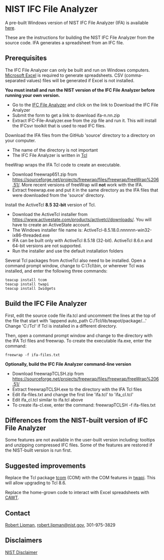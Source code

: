 # NIST IFC File Analyzer

A pre-built Windows version of NIST IFC File Analyzer (IFA) is available [here](https://www.nist.gov/services-resources/software/ifc-file-analyzer).  

These are the instructions for building the NIST IFC File Analyzer from the source code.  IFA generates a spreadsheet from an IFC file.

## Prerequisites

The IFC File Analyzer can only be built and run on Windows computers.  [Microsoft Excel](https://products.office.com/excel) is required to generate spreadsheets.  CSV (comma-separated values) files will be generated if Excel is not installed.  

**You must install and run the NIST version of the IFC File Analyzer before running your own version.**

- Go to the [IFC File Analyzer](https://www.nist.gov/services-resources/software/ifc-file-analyzer) and click on the link to Download the IFC File Analyzer
- Submit the form to get a link to download ifa-n.nn.zip
- Extract IFC-File-Analyzer.exe from the zip file and run it.  This will install the IFCsvr toolkit that is used to read IFC files.

Download the IFA files from the GitHub 'source' directory to a directory on your computer.

- The name of the directory is not important
- The IFC File Analyzer is written in [Tcl](https://www.tcl.tk/)

freeWrap wraps the IFA Tcl code to create an executable.

- Download freewrap651.zip from <https://sourceforge.net/projects/freewrap/files/freewrap/freeWrap%206.51/>.  More recent versions of freeWrap will **not** work with the IFA.
- Extract freewrap.exe and put it in the same directory as the IFA files that were downloaded from the 'source' directory.

Install the ActiveTcl **8.5 32-bit** version of Tcl.

- Download the ActiveTcl installer from <https://www.activestate.com/products/activetcl/downloads/>.  You will have to create an ActiveState account.
- The Windows installer file name is: ActiveTcl-8.5.18.0.nnnnnn-win32-ix86-threaded.exe
- IFA can be built only with ActiveTcl 8.5.18 (32-bit).  ActiveTcl 8.6.n and 64-bit versions are not supported.
- Run the installer and use the default installation folders

Several Tcl packages from ActiveTcl also need to be installed.  Open a command prompt window, change to C:\\Tcl\\bin, or wherever Tcl was installed, and enter the following three commands:

```
teacup install tcom
teacup install twapi
teacup install Iwidgets
```

## Build the IFC File Analyzer

First, edit the source code file ifa.tcl and uncomment the lines at the top of the file that start with 'lappend auto_path C:/Tcl/lib/teapot/package/...'  Change 'C:/Tcl' if Tcl is installed in a different directory.

Then, open a command prompt window and change to the directory with the IFA Tcl files and freewrap.  To create the executable ifa.exe, enter the command:

```
freewrap -f ifa-files.txt
```

**Optionally, build the IFC File Analyzer command-line version**

- Download freewrapTCLSH.zip from <https://sourceforge.net/projects/freewrap/files/freewrap/freeWrap%206.51/>
- Extract freewrapTCLSH.exe to the directory with the IFA Tcl files
- Edit ifa-files.txt and change the first line 'ifa.tcl' to 'ifa_cl.tcl'
- Edit ifa_cl.tcl similar to ifa.tcl above
- To create ifa-cl.exe, enter the command: freewrapTCLSH -f ifa-files.txt

## Differences from the NIST-built version of IFC File Analyzer

Some features are not available in the user-built version including: tooltips and unzipping compressed IFC files.  Some of the features are restored if the NIST-built version is run first.

## Suggested improvements

Replace the Tcl package [tcom](http://wiki.tcl.tk/1821) (COM) with the COM features in [twapi](http://twapi.magicsplat.com/).  This will allow upgrading to Tcl 8.6.

Replace the home-grown code to interact with Excel spreadsheets with [CAWT](http://www.cawt.tcl3d.org/).

## Contact

[Robert Lipman](https://www.nist.gov/people/robert-r-lipman), <robert.lipman@nist.gov>, 301-975-3829

## Disclaimers

[NIST Disclaimer](https://www.nist.gov/public_affairs/disclaimer.cfm)
